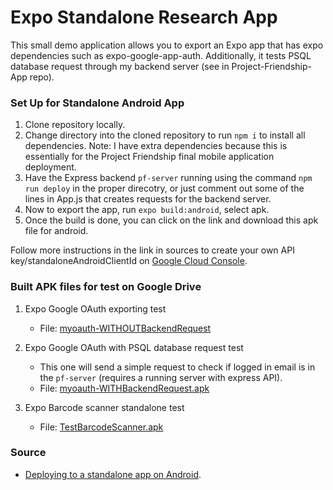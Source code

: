 # Expo Standalone Research App

This small demo application allows you to export an Expo app that has expo dependencies such as expo-google-app-auth. Additionally, it tests PSQL database request through my backend server (see in Project-Friendship-App repo). 

### Set Up for Standalone Android App

1. Clone repository locally. 
1. Change directory into the cloned repository to run `npm i` to install all dependencies.
    Note: I have extra dependencies because this is essentially for the Project Friendship final mobile application deployment.
1. Have the Express backend `pf-server` running using the command `npm run deploy` in the proper direcotry, or just comment out some of the lines in App.js that creates requests for the backend server. 
1. Now to export the app, run `expo build:android`, select apk.
1. Once the build is done, you can click on the link and download this apk file for android. 

Follow more instructions in the link in sources to create your own API key/standaloneAndroidClientId on [Google Cloud Console](https://console.cloud.google.com/apis/credentials?project=project-friendship-344505).

### Built APK files for test on Google Drive

1. Expo Google OAuth exporting test
    * File: [myoauth-WITHOUTBackendRequest](https://drive.google.com/file/d/1J9mlqBuYh45ffjRoS_A3kjLe5JR_imNc/view?usp=sharing)


1. Expo Google OAuth with PSQL database request test
    * This one will send a simple request to check if logged in email is in the `pf-server` (requires a running server with express API).
    * File: [myoauth-WITHBackendRequest.apk](https://drive.google.com/file/d/1nZ6pbXsZSd5wRlIFwlbdritrz5hAnCC0/view?usp=sharing)


1. Expo Barcode scanner standalone test
    * File: [TestBarcodeScanner.apk](https://drive.google.com/file/d/1tRxw6VVnWsLTZ9T4oUhXw5ZBPdIb16Wd/view?usp=sharing)

### Source

* [Deploying to a standalone app on Android](https://docs.expo.dev/versions/v43.0.0/sdk/google/#deploying-to-a-standalone-app-on-android).